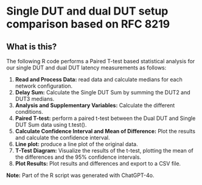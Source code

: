 # Single DUT and dual DUT setup comparison based on RFC 8219
## What is this?

The following R code performs a Paired T-test based statistical analysis for our single DUT and dual DUT latency measurements as follows:

1. **Read and Process Data:** read data and calculate medians for each network configuration.
2. **Delay Sum:** Calculate the Single DUT Sum by summing the DUT2 and DUT3 medians.
3. **Analysis and Supplementary Variables:** Calculate the different conditions.
4. **Paired T-test:** perform a paired t-test between the Dual DUT and Single DUT Sum data using t.test().
5. **Calculate Confidence Interval and Mean of Difference:** Plot the results and calculate the confidence interval.
6. **Line plot:** produce a line plot of the original data.
7. **T-Test Diagram:** Visualize the results of the t-test, plotting the mean of the differences and the 95% confidence intervals.
8. **Plot Results:** Plot results and differences and export to a CSV file.

**Note:** Part of the R script was generated with ChatGPT-4o.
